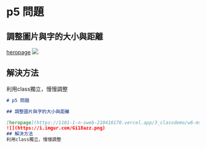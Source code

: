 # p5 問題

## 調整圖片與字的大小與距離

[heropage](https://1101-1-n-sweb-210410170.vercel.app/3_classdemo/w6-ms-slideshow/index.html)
![](https://i.imgur.com/Gi18azz.png)
## 解決方法
利用class獨立，慢慢調整

```markdown
# p5 問題

## 調整圖片與字的大小與距離

[heropage](https://1101-1-n-sweb-210410170.vercel.app/3_classdemo/w6-ms-slideshow/index.html)
![](https://i.imgur.com/Gi18azz.png)
## 解決方法
利用class獨立，慢慢調整

```